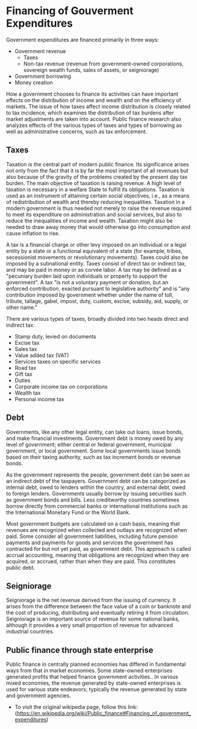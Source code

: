 # Financing of Gouverment Expenditures
Government expenditures are financed primarily in three ways:
- Government revenue
    - Taxes
    - Non-tax revenue (revenue from government-owned corporations, sovereign wealth funds, sales of assets, or seigniorage)
- Government borrowing
- Money creation

How a government chooses to finance its activities can have important effects on the distribution of income and wealth and on the efficiency of markets. The issue of how taxes affect income distribution is closely related to tax incidence, which examines the distribution of tax burdens after market adjustments are taken into account. Public finance research also analyzes effects of the various types of taxes and types of borrowing as well as administrative concerns, such as tax enforcement.

## Taxes
Taxation is the central part of modern public finance. Its significance arises not only from the fact that it is by far the most important of all revenues but also because of the gravity of the problems created by the present day tax burden. The main objective of taxation is raising revenue. A high level of taxation is necessary in a welfare State to fulfill its obligations. Taxation is used as an instrument of attaining certain social objectives, i.e., as a means of redistribution of wealth and thereby reducing inequalities. Taxation in a modern government is thus needed not merely to raise the revenue required to meet its expenditure on administration and social services, but also to reduce the inequalities of income and wealth. Taxation might also be needed to draw away money that would otherwise go into consumption and cause inflation to rise.

A tax is a financial charge or other levy imposed on an individual or a legal entity by a state or a functional equivalent of a state (for example, tribes, secessionist movements or revolutionary movements). Taxes could also be imposed by a subnational entity. Taxes consist of direct tax or indirect tax, and may be paid in money or as corvée labor. A tax may be defined as a "pecuniary burden laid upon individuals or property to support the government". A tax "is not a voluntary payment or donation, but an enforced contribution, exacted pursuant to legislative authority" and is "any contribution imposed by government whether under the name of toll, tribute, tallage, gabel, impost, duty, custom, excise, subsidy, aid, supply, or other name."

There are various types of taxes, broadly divided into two heads direct and indirect tax:
- Stamp duty, levied on documents
- Excise tax
- Sales tax
- Value added tax (VAT)
- Services taxes on specific services
- Road tax
- Gift tax
- Duties
- Corporate income tax on corporations
- Wealth tax
- Personal income tax

## Debt
Governments, like any other legal entity, can take out loans, issue bonds, and make financial investments. Government debt is money owed by any level of government; either central or federal government, municipal government, or local government. Some local governments issue bonds based on their taxing authority, such as tax increment bonds or revenue bonds.

As the government represents the people, government debt can be seen as an indirect debt of the taxpayers. Government debt can be categorized as internal debt, owed to lenders within the country, and external debt, owed to foreign lenders. Governments usually borrow by issuing securities such as government bonds and bills. Less creditworthy countries sometimes borrow directly from commercial banks or international institutions such as the International Monetary Fund or the World Bank.

Most government budgets are calculated on a cash basis, meaning that revenues are recognized when collected and outlays are recognized when paid. Some consider all government liabilities, including future pension payments and payments for goods and services the government has contracted for but not yet paid, as government debt. This approach is called accrual accounting, meaning that obligations are recognized when they are acquired, or accrued, rather than when they are paid. This constitutes public debt.

## Seigniorage
Seigniorage is the net revenue derived from the issuing of currency. It arises from the difference between the face value of a coin or banknote and the cost of producing, distributing and eventually retiring it from circulation. Seigniorage is an important source of revenue for some national banks, although it provides a very small proportion of revenue for advanced industrial countries.

## Public finance through state enterprise
Public finance in centrally planned economies has differed in fundamental ways from that in market economies. Some state-owned enterprises generated profits that helped finance government activities.. In various mixed economies, the revenue generated by state-owned enterprises is used for various state endeavors; typically the revenue generated by state and government agencies.

- To visit the original wikipedia page, follow this link: (https://en.wikipedia.org/wiki/Public_finance#Financing_of_government_expenditures)


